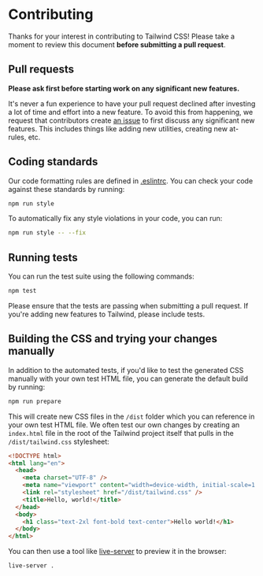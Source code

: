 # Contributing

Thanks for your interest in contributing to Tailwind CSS! Please take a moment to review this document **before submitting a pull request**.

## Pull requests

**Please ask first before starting work on any significant new features.**

It's never a fun experience to have your pull request declined after investing a lot of time and effort into a new feature. To avoid this from happening, we request that contributors create [an issue](https://github.com/tailwindcss/tailwindcss/issues) to first discuss any significant new features. This includes things like adding new utilities, creating new at-rules, etc.

## Coding standards

Our code formatting rules are defined in [.eslintrc](https://github.com/tailwindcss/tailwindcss/blob/master/.eslintrc.json). You can check your code against these standards by running:

```sh
npm run style
```

To automatically fix any style violations in your code, you can run:

```sh
npm run style -- --fix
```

## Running tests

You can run the test suite using the following commands:

```sh
npm test
```

Please ensure that the tests are passing when submitting a pull request. If you're adding new features to Tailwind, please include tests.

## Building the CSS and trying your changes manually

In addition to the automated tests, if you'd like to test the generated CSS manually with your own test HTML file, you can generate the default build by running:

```sh
npm run prepare
```

This will create new CSS files in the `/dist` folder which you can reference in your own test HTML file. We often test our own changes by creating an `index.html` file in the root of the Tailwind project itself that pulls in the `/dist/tailwind.css` stylesheet:

```html
<!DOCTYPE html>
<html lang="en">
  <head>
    <meta charset="UTF-8" />
    <meta name="viewport" content="width=device-width, initial-scale=1.0, shrink-to-fit=no" />
    <link rel="stylesheet" href="/dist/tailwind.css" />
    <title>Hello, world!</title>
  </head>
  <body>
    <h1 class="text-2xl font-bold text-center">Hello world!</h1>
  </body>
</html>
```

You can then use a tool like [live-server](https://www.npmjs.com/package/live-server) to preview it in the browser:

```sh
live-server .
```
